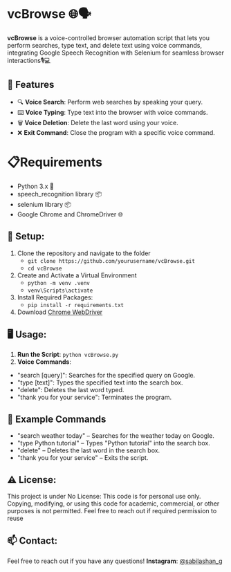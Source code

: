 # vcBrowse 🌐🗣️

**vcBrowse** is a voice-controlled browser automation script that lets you perform searches, type text, and delete text using voice commands, integrating Google Speech Recognition with Selenium for seamless browser interactions🎙️💻

## 🚀 Features
- 🔍 **Voice Search**: Perform web searches by speaking your query.
- ⌨️ **Voice Typing**: Type text into the browser with voice commands.
- 🗑️ **Voice Deletion**: Delete the last word using your voice.
- ❌ **Exit Command**: Close the program with a specific voice command.

# 📋Requirements
- Python 3.x 🐍
- speech_recognition library 📦
- selenium library 📦
- Google Chrome and ChromeDriver 🌐

## 🔧 Setup:
1. Clone the repository and navigate to the folder
   - ```git clone https://github.com/yourusername/vcBrowse.git```
   - ```cd vcBrowse```
2. Create and Activate a Virtual Environment
   - ```python -m venv .venv```
   - ```venv\Scripts\activate```
3. Install Required Packages:
   - ```pip install -r requirements.txt```
4. Download [Chrome WebDriver](https://sites.google.com/chromium.org/driver/downloads?authuser=0)

## 🖥️ Usage:
1. **Run the Script**: ```python vcBrowse.py```
2. **Voice Commands**:
  - "search [query]": Searches for the specified query on Google.
  - "type [text]": Types the specified text into the search box.
  - "delete": Deletes the last word typed.
  - "thank you for your service": Terminates the program.

## 📝 Example Commands
  - "search weather today" – Searches for the weather today on Google.
  - "type Python tutorial" – Types "Python tutorial" into the search box.
  - "delete" – Deletes the last word in the search box.
  - "thank you for your service" – Exits the script.

## ⚠️ License:
This project is under No License: This code is for personal use only. Copying, modifying, or using this code for academic, commercial, or other purposes is not permitted. Feel free to reach out if required permission to reuse

## 📫 Contact:
Feel free to reach out if you have any questions!
**Instagram**: [@sabilashan_g](https://www.instagram.com/sabilashan_g/)
